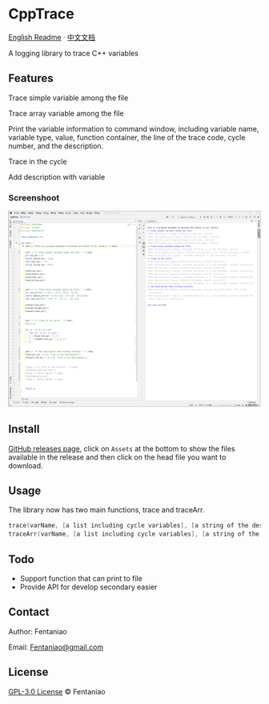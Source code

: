 # CppTrace

[English Readme](https://github.com/Fentaniao/CppTrace/blob/main/README.md) · [中文文档](https://github.com/Fentaniao/CppTrace/blob/main/README_zh.md)

A logging library to trace C++ variables

## Features

Trace simple variable among the file

Trace array variable among the file

Print the variable information to command window, including variable name, variable type, value, function container, the line of the trace code, cycle number, and the description.

Trace in the cycle

Add description with variable

### Screenshoot

![screenshoot](README.assets/screenshoot.png)

## Install

[GitHub releases page](https://github.com/Fentaniao/CppTrace/releases), click on `Assets` at the bottom to show the files available in the release and then click on the head file you want to download.

## Usage



The library now has two main functions, trace and traceArr.

```c++
trace(varName, [a list including cycle variables], [a string of the description])
traceArr(varName, [a list including cycle variables], [a string of the description])
```



## Todo

- Support function that can print to file
- Provide API for develop secondary easier

## Contact

Author: Fentaniao

Email: [Fentaniao@gmail.com](mailto:Fentaniao@gmail.com)

## License

[GPL-3.0 License](https://github.com/Fentaniao/CppTrace/blob/main/LICENSE) © Fentaniao
